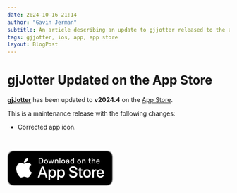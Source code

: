 ```yaml
---
date: 2024-10-16 21:14
author: "Gavin Jerman"
subtitle: An article describing an update to gjjotter released to the app store.
tags: gjjotter, ios, app, app store
layout: BlogPost
---
```


# gjJotter Updated on the App Store

[**gjJotter**](/projects/gjJotter) has been updated to **v2024.4** on the [App Store](https://apps.apple.com/gb/app/gjjotter/id6698850903?platform=iphone).

This is a maintenance release with the following changes:
- Corrected app icon.
<br>

[![download](/images/Download_on_the_App_Store_Badge_US-UK_RGB_blk_092917.svg)](https://apps.apple.com/gb/app/gjjotter/id6698850903?platform=iphone)
